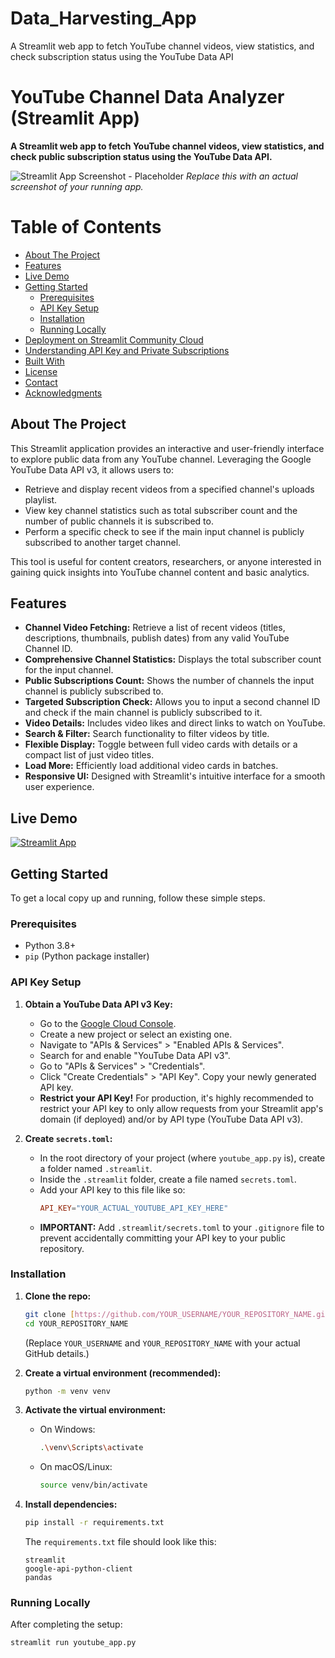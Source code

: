 # Data_Harvesting_App
A Streamlit web app to fetch YouTube channel videos, view statistics, and check subscription status using the YouTube Data API
# YouTube Channel Data Analyzer (Streamlit App)

**A Streamlit web app to fetch YouTube channel videos, view statistics, and check public subscription status using the YouTube Data API.**

![Streamlit App Screenshot - Placeholder](https://via.placeholder.com/800x400?text=Your+Streamlit+App+Screenshot+Here)
*Replace this with an actual screenshot of your running app.*

# Table of Contents

- [About The Project](#about-the-project)
- [Features](#features)
- [Live Demo](#live-demo)
- [Getting Started](#getting-started)
  - [Prerequisites](#prerequisites)
  - [API Key Setup](#api-key-setup)
  - [Installation](#installation)
  - [Running Locally](#running-locally)
- [Deployment on Streamlit Community Cloud](#deployment-on-streamlit-community-cloud)
- [Understanding API Key and Private Subscriptions](#understanding-api-key-and-private-subscriptions)
- [Built With](#built-with)
- [License](#license)
- [Contact](#contact)
- [Acknowledgments](#acknowledgments)

## About The Project

This Streamlit application provides an interactive and user-friendly interface to explore public data from any YouTube channel. Leveraging the Google YouTube Data API v3, it allows users to:

* Retrieve and display recent videos from a specified channel's uploads playlist.
* View key channel statistics such as total subscriber count and the number of public channels it is subscribed to.
* Perform a specific check to see if the main input channel is publicly subscribed to another target channel.

This tool is useful for content creators, researchers, or anyone interested in gaining quick insights into YouTube channel content and basic analytics.

## Features

* **Channel Video Fetching:** Retrieve a list of recent videos (titles, descriptions, thumbnails, publish dates) from any valid YouTube Channel ID.
* **Comprehensive Channel Statistics:** Displays the total subscriber count for the input channel.
* **Public Subscriptions Count:** Shows the number of channels the input channel is publicly subscribed to.
* **Targeted Subscription Check:** Allows you to input a second channel ID and check if the main channel is publicly subscribed to it.
* **Video Details:** Includes video likes and direct links to watch on YouTube.
* **Search & Filter:** Search functionality to filter videos by title.
* **Flexible Display:** Toggle between full video cards with details or a compact list of just video titles.
* **Load More:** Efficiently load additional video cards in batches.
* **Responsive UI:** Designed with Streamlit's intuitive interface for a smooth user experience.

## Live Demo

[![Streamlit App](https://static.streamlit.io/badges/streamlit_badge_black_white.svg)](https://dataharvestingapp-bukrsvd59dxb74bwtuswrc.streamlit.app/)

## Getting Started

To get a local copy up and running, follow these simple steps.

### Prerequisites

* Python 3.8+
* `pip` (Python package installer)

### API Key Setup

1.  **Obtain a YouTube Data API v3 Key:**
    * Go to the [Google Cloud Console](https://console.cloud.google.com/).
    * Create a new project or select an existing one.
    * Navigate to "APIs & Services" > "Enabled APIs & Services".
    * Search for and enable "YouTube Data API v3".
    * Go to "APIs & Services" > "Credentials".
    * Click "Create Credentials" > "API Key". Copy your newly generated API key.
    * **Restrict your API Key!** For production, it's highly recommended to restrict your API key to only allow requests from your Streamlit app's domain (if deployed) and/or by API type (YouTube Data API v3).

2.  **Create `secrets.toml`:**
    * In the root directory of your project (where `youtube_app.py` is), create a folder named `.streamlit`.
    * Inside the `.streamlit` folder, create a file named `secrets.toml`.
    * Add your API key to this file like so:
        ```toml
        API_KEY="YOUR_ACTUAL_YOUTUBE_API_KEY_HERE"
        ```
    * **IMPORTANT:** Add `.streamlit/secrets.toml` to your `.gitignore` file to prevent accidentally committing your API key to your public repository.

### Installation

1.  **Clone the repo:**
    ```bash
    git clone [https://github.com/YOUR_USERNAME/YOUR_REPOSITORY_NAME.git](https://github.com/YOUR_USERNAME/YOUR_REPOSITORY_NAME.git)
    cd YOUR_REPOSITORY_NAME
    ```
    (Replace `YOUR_USERNAME` and `YOUR_REPOSITORY_NAME` with your actual GitHub details.)

2.  **Create a virtual environment (recommended):**
    ```bash
    python -m venv venv
    ```

3.  **Activate the virtual environment:**
    * On Windows:
        ```bash
        .\venv\Scripts\activate
        ```
    * On macOS/Linux:
        ```bash
        source venv/bin/activate
        ```

4.  **Install dependencies:**
    ```bash
    pip install -r requirements.txt
    ```
    The `requirements.txt` file should look like this:
    ```
    streamlit
    google-api-python-client
    pandas
    ```

### Running Locally

After completing the setup:

```bash
streamlit run youtube_app.py
